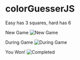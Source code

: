# colorGuesserJS

Easy has 3 squares, hard has 6

New Game
![New Game](/han546/colorGuesserJS/master/Screenshots/new.png?raw=true)

During Game
![During Game](/han546/colorGuesserJS/master/Screenshots/duringGame.png?raw=true)

You Won!
![Completed](/han546/colorGuesserJS/master/Screenshots/win.png?raw=true)
